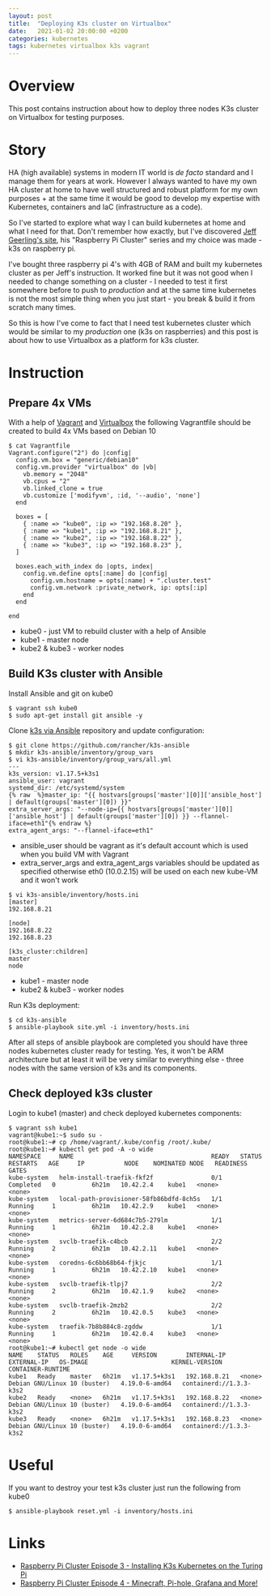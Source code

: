 ```yaml
---
layout: post
title:  "Deploying K3s cluster on Virtualbox"
date:   2021-01-02 20:00:00 +0200
categories: kubernetes
tags: kubernetes virtualbox k3s vagrant
---
```


# Overview
This post contains instruction about how to deploy three nodes K3s cluster on Virtualbox for testing purposes.

# Story
HA (high available) systems in modern IT world is *de facto* standard and I manage them for years at work. 
However I always wanted to have my own HA cluster at home to have well structured and robust platform for my own purposes + at the same time it would be good to develop my expertise with Kubernetes, containers and IaC (infrastructure as a code). 

So I've started to explore what way I can build kubernetes at home and what I need for that. Don't remember how exactly, but I've discovered [Jeff Geerling's site](https://www.jeffgeerling.com), his "Raspberry Pi Cluster" series and my choice was made - k3s on raspberry pi. 

I've bought three raspberry pi 4's with 4GB of RAM and built my kubernetes cluster as per Jeff's instruction. 
It worked fine but it was not good when I needed to change something on a cluster - I needed to test it first somewhere before to push to *production* and at the same time kubernetes is not the most simple thing when you just start - you break & build it from scratch many times.

So this is how I've come to fact that I need test kubernetes cluster which would be similar to my *production* one (k3s on raspberries) and this post is about how to use Virtualbox as a platform for k3s cluster.

# Instruction
## Prepare 4x VMs
With a help of [Vagrant](https://en.wikipedia.org/wiki/Vagrant_(software)) and [Virtualbox](https://en.wikipedia.org/wiki/VirtualBox) the following Vagrantfile should be created to build 4x VMs based on Debian 10
```
$ cat Vagrantfile
Vagrant.configure("2") do |config|
  config.vm.box = "generic/debian10"
  config.vm.provider "virtualbox" do |vb|
    vb.memory = "2048"
    vb.cpus = "2"
    vb.linked_clone = true
    vb.customize ['modifyvm', :id, '--audio', 'none']
  end
  
  boxes = [
    { :name => "kube0", :ip => "192.168.8.20" },
    { :name => "kube1", :ip => "192.168.8.21" },
    { :name => "kube2", :ip => "192.168.8.22" },
    { :name => "kube3", :ip => "192.168.8.23" },
  ]
  
  boxes.each_with_index do |opts, index|
    config.vm.define opts[:name] do |config|
      config.vm.hostname = opts[:name] + ".cluster.test"
      config.vm.network :private_network, ip: opts[:ip]
    end
  end
  
end
```
* kube0 - just VM to rebuild cluster with a help of Ansible
* kube1 - master node
* kube2 & kube3 - worker nodes

## Build K3s cluster with Ansible
Install Ansible and git on kube0
```
$ vagrant ssh kube0
$ sudo apt-get install git ansible -y
```
Clone [k3s via Ansible](https://github.com/rancher/k3s-ansible) repository and update configuration:
```
$ git clone https://github.com/rancher/k3s-ansible
$ mkdir k3s-ansible/inventory/group_vars
$ vi k3s-ansible/inventory/group_vars/all.yml
---
k3s_version: v1.17.5+k3s1
ansible_user: vagrant
systemd_dir: /etc/systemd/system
{% raw  %}master_ip: "{{ hostvars[groups['master'][0]]['ansible_host'] | default(groups['master'][0]) }}"
extra_server_args: "--node-ip={{ hostvars[groups['master'][0]]['ansible_host'] | default(groups['master'][0]) }} --flannel-iface=eth1"{% endraw %}
extra_agent_args: "--flannel-iface=eth1"
```
* ansible_user should be vagrant as it's default account which is used when you build VM with Vagrant
* extra_server_args and extra_agent_args variables should be updated as specified otherwise eth0 (10.0.2.15) will be used on each new kube-VM and it won't work

```
$ vi k3s-ansible/inventory/hosts.ini 
[master]
192.168.8.21

[node]
192.168.8.22
192.168.8.23

[k3s_cluster:children]
master
node
```
* kube1 - master node
* kube2 & kube3 - worker nodes

Run K3s deployment:
```
$ cd k3s-ansible
$ ansible-playbook site.yml -i inventory/hosts.ini
```
After all steps of ansible playbook are completed you should have three nodes kubernetes cluster ready for testing. 
Yes, it won't be ARM architecture but at least it will be very similar to everything else - three nodes with the same version of k3s and its components.

## Check deployed k3s cluster
Login to kube1 (master) and check deployed kubernetes components:
```
$ vagrant ssh kube1
vagrant@kube1:~$ sudo su -
root@kube1:~# cp /home/vagrant/.kube/config /root/.kube/
root@kube1:~# kubectl get pod -A -o wide
NAMESPACE     NAME                                      READY   STATUS      RESTARTS   AGE     IP           NODE    NOMINATED NODE   READINESS GATES
kube-system   helm-install-traefik-fkf2f                0/1     Completed   0          6h21m   10.42.2.4    kube1   <none>           <none>
kube-system   local-path-provisioner-58fb86bdfd-8ch5s   1/1     Running     1          6h21m   10.42.2.9    kube1   <none>           <none>
kube-system   metrics-server-6d684c7b5-279lm            1/1     Running     1          6h21m   10.42.2.8    kube1   <none>           <none>
kube-system   svclb-traefik-c4bcb                       2/2     Running     2          6h21m   10.42.2.11   kube1   <none>           <none>
kube-system   coredns-6c6bb68b64-fjkjc                  1/1     Running     1          6h21m   10.42.2.10   kube1   <none>           <none>
kube-system   svclb-traefik-tlpj7                       2/2     Running     2          6h21m   10.42.1.9    kube2   <none>           <none>
kube-system   svclb-traefik-2mzb2                       2/2     Running     2          6h21m   10.42.0.5    kube3   <none>           <none>
kube-system   traefik-7b8b884c8-zgddw                   1/1     Running     1          6h21m   10.42.0.4    kube3   <none>           <none>
root@kube1:~# kubectl get node -o wide
NAME    STATUS   ROLES    AGE     VERSION        INTERNAL-IP    EXTERNAL-IP   OS-IMAGE                       KERNEL-VERSION   CONTAINER-RUNTIME
kube1   Ready    master   6h21m   v1.17.5+k3s1   192.168.8.21   <none>        Debian GNU/Linux 10 (buster)   4.19.0-6-amd64   containerd://1.3.3-k3s2
kube2   Ready    <none>   6h21m   v1.17.5+k3s1   192.168.8.22   <none>        Debian GNU/Linux 10 (buster)   4.19.0-6-amd64   containerd://1.3.3-k3s2
kube3   Ready    <none>   6h21m   v1.17.5+k3s1   192.168.8.23   <none>        Debian GNU/Linux 10 (buster)   4.19.0-6-amd64   containerd://1.3.3-k3s2
```

# Useful
If you want to destroy your test k3s cluster just run the following from kube0
```
$ ansible-playbook reset.yml -i inventory/hosts.ini
```

# Links
* [Raspberry Pi Cluster Episode 3 - Installing K3s Kubernetes on the Turing Pi](https://www.jeffgeerling.com/blog/2020/installing-k3s-kubernetes-on-turing-pi-raspberry-pi-cluster-episode-3)
* [Raspberry Pi Cluster Episode 4 - Minecraft, Pi-hole, Grafana and More!](https://www.jeffgeerling.com/blog/2020/raspberry-pi-cluster-episode-4-minecraft-pi-hole-grafana-and-more)